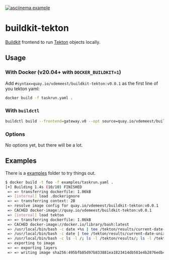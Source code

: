 [![asciinema example](https://asciinema.org/a/469173.svg)](https://asciinema.org/a/469173)

# buildkit-tekton

[Buildkit](https://github.com/moby/buildkit) frontend to run
[Tekton](https://tekton.dev) objects locally.

## Usage

### With Docker (v20.04+ with `DOCKER_BUILDKIT=1`)

Add `#syntax=quay.io/vdemeest/buildkit-tekton:v0.0.1` as the first
line of you tekton yaml:

```bash
docker build -f taskrun.yaml .
```

### With `buildctl`

```bash
buildctl build --frontend=gateway.v0 --opt source=quay.io/vdemeest/buildkit-tekton:v0.0.1 --local context=.
```

### Options

No options yet, but there will be a lot.

## Examples

There is a [examples](./examples) folder to try things out.

```bash
$ docker build -t foo -f examples/taskrun.yaml .
[+] Building 1.4s (10/10) FINISHED                                                => [internal] load build definition from task.yaml                         0.0s
 => => transferring dockerfile: 1.06kB                                      0.0s
 => [internal] load .dockerignore                                           0.0s
 => => transferring context: 2B                                             0.0s
 => resolve image config for quay.io/vdemeest/buildkit-tekton:v0.0.1        0.0s
 => CACHED docker-image://quay.io/vdemeest/buildkit-tekton:v0.0.1           0.0s
 => [internal] load tekton                                                  0.0s
 => => transferring dockerfile: 1.06kB                                      0.0s
 => CACHED docker-image://docker.io/library/bash:latest                     0.0s
 => /usr/local/bin/bash -c date +%s | tee /tekton/results/current-date-uni  0.4s
 => /usr/local/bin/bash -c date | tee /tekton/results/current-date-unix-ti  0.4s
 => /usr/local/bin/bash -c ls -l /; ls -l /tekton/results/; ls -l /tekton-  0.3s
 => exporting to image                                                      0.0s
 => => exporting layers                                                     0.0s
 => => writing image sha256:495bfb85d97b833881ea1823414db581e4b2876edb41e2  0.0s
```
